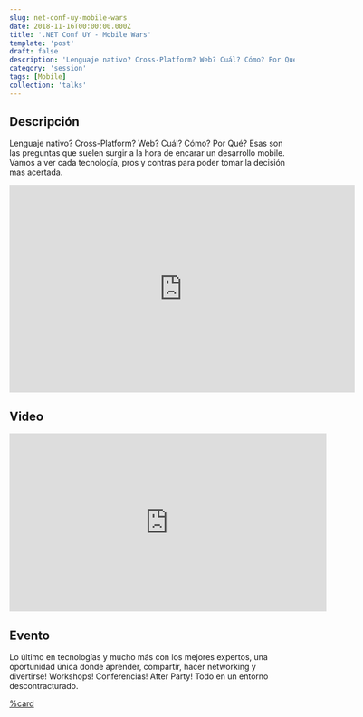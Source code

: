```yaml
---
slug: net-conf-uy-mobile-wars
date: 2018-11-16T00:00:00.000Z
title: '.NET Conf UY - Mobile Wars'
template: 'post'
draft: false
description: 'Lenguaje nativo? Cross-Platform? Web? Cuál? Cómo? Por Qué? Esas son las preguntas que suelen surgir a la hora de encarar un desarrollo mobile. Vamos a ver cada tecnología, pros y contras para poder tomar la decisión mas acertada.'
category: 'session'
tags: [Mobile]
collection: 'talks'
---
```


## Descripción

Lenguaje nativo? Cross-Platform? Web? Cuál? Cómo? Por Qué? Esas son las preguntas que suelen surgir a la hora de encarar un desarrollo mobile. Vamos a ver cada tecnología, pros y contras para poder tomar la decisión mas acertada.

<iframe src="https://onedrive.live.com/embed?cid=915471809AA43A7A&amp;resid=915471809AA43A7A%2119653&amp;authkey=AIg7_DkRMkW6xL8&amp;em=2&amp;wdAr=1.7777777777777777" width="610px" height="367px" frameborder="0">Esto es un documento de <a target="_blank" href="https://office.com">Microsoft Office</a> incrustado con tecnología de <a target="_blank" href="https://office.com/webapps">Office</a>.</iframe>

## Video

<iframe width="560" height="315" src="https://www.youtube.com/embed/DM3BuDGdIO4" frameborder="0" allow="accelerometer; autoplay; encrypted-media; gyroscope; picture-in-picture" allowfullscreen></iframe>

## Evento

Lo último en tecnologías y mucho más con los mejores expertos, una oportunidad única donde aprender, compartir, hacer networking y divertirse! Workshops! Conferencias! After Party! Todo en un entorno descontracturado.

[%card](http://uy.netconf.global/)
